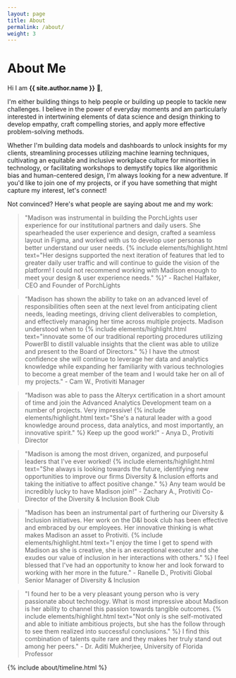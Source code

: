 ```yaml
---
layout: page
title: About
permalink: /about/
weight: 3
---
```


# **About Me**

Hi I am **{{ site.author.name }}** :wave:,<br>

I'm either building things to help people or building up people to tackle new challenges. I believe in the power of everyday moments and am particularly interested in intertwining elements of data science and design thinking to develop empathy, craft compelling stories, and apply more effective problem-solving methods.

Whether I'm building data models and dashboards to unlock insights for my clients, streamlining processes utilizing machine learning techniques, cultivating an equitable and inclusive workplace culture for minorities in technology, or facilitating workshops to demystify topics like algorithmic bias and human-centered design, I'm always looking for a new adventure. If you'd like to join one of my projects, or if you have something that might capture my interest, let's connect!


Not convinced? Here's what people are saying about me and my work:

> "Madison was instrumental in building the PorchLights user experience for our institutional partners and daily users. She spearheaded the user experience and design, crafted a seamless layout in Figma, and worked with us to develop user personas to better understand our user needs. {% include elements/highlight.html text="Her designs supported the next iteration of features that led to greater daily user traffic and will continue to guide the vision of the platform! I could not recommend working with Madison enough to meet your design & user experience needs." %}" - Rachel Halfaker, CEO and Founder of PorchLights

> “Madison has shown the ability to take on an advanced level of responsibilities often seen at the next level from anticipating client needs, leading meetings, driving client deliverables to completion, and effectively managing her time across multiple projects. Madison understood when to {% include elements/highlight.html text="innovate some of our traditional reporting procedures utilizing PowerBI to distill valuable insights that the client was able to utilize and present to the Board of Directors." %} I have the utmost confidence she will continue to leverage her data and analytics knowledge while expanding her familiarity with various technologies to become a great member of the team and I would take her on all of my projects." - Cam W., Protiviti Manager

> “Madison was able to pass the Alteryx certification in a short amount of time and join the Advanced Analytics Development team on a number of projects. Very impressive! {% include elements/highlight.html text="She's a natural leader with a good knowledge around process, data analytics, and most importantly, an innovative spirit." %} Keep up the good work!" - Anya D., Protiviti Director

> "Madison is among the most driven, organized, and purposeful leaders that I've ever worked! {% include elements/highlight.html text="She always is looking towards the future, identifying new opportunities to improve our firms Diversity & Inclusion efforts and taking the initiative to affect positive change." %} Any team would be incredibly lucky to have Madison join!" - Zachary A., Protiviti Co-Director of the Diversity & Inclusion Book Club

> “Madison has been an instrumental part of furthering our Diversity & Inclusion initiatives. Her work on the D&I book club has been effective and embraced by our employees. Her innovative thinking is what makes Madison an asset  to Protiviti. {% include elements/highlight.html text="I enjoy the time I get to spend with Madison as she is creative, she is an exceptional executer and she exudes our value of inclusion in her interactions with others." %} I feel blessed that I've had an opportunity to know her and look forward to  working with her more in the future." - Ranelle D., Protiviti Global Senior Manager of Diversity & Inclusion

> "I found her to be a very pleasant young person who is very passionate about technology. What is most impressive about Madison is her ability to channel this passion towards tangible outcomes. {% include elements/highlight.html text="Not only is she self-motivated and able to initiate ambitious projects, but she has the follow through to see them realized into successful conclusions." %} I find this combination of talents quite rare and they makes her truly stand out among her peers." - Dr. Aditi Mukherjee, University of Florida Professor

<div class="row">
{% include about/timeline.html %}
</div>